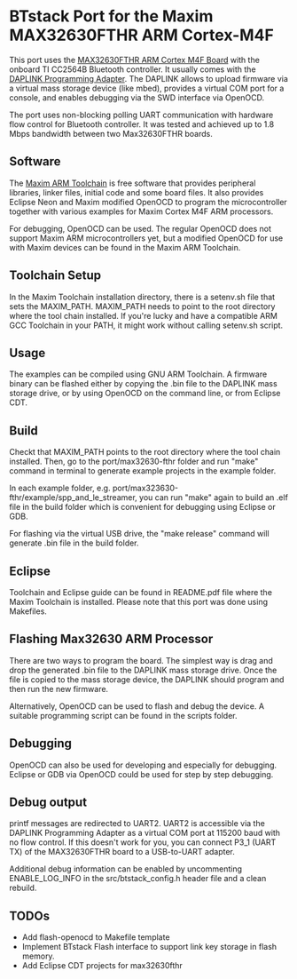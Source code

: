 # BTstack Port for the Maxim MAX32630FTHR ARM Cortex-M4F

This port uses the [MAX32630FTHR ARM Cortex M4F Board](https://www.maximintegrated.com/en/products/digital/microcontrollers/MAX32630FTHR.html) with the onboard TI CC2564B Bluetooth controller. It usually comes with the [DAPLINK Programming Adapter](https://developer.mbed.org/teams/MaximIntegrated/wiki/MAXREFDES100HDK). 
The DAPLINK allows to upload firmware via a virtual mass storage device (like mbed), provides a virtual COM port for a console, and enables debugging via the SWD interface via OpenOCD.

The port uses non-blocking polling UART communication with hardware flow control for Bluetooth controller. It was tested and achieved up to 1.8 Mbps bandwidth between two Max32630FTHR boards.

## Software 

The [Maxim ARM Toolchain](https://www.maximintegrated.com/en/products/digital/microcontrollers/MAX32630.html/tb_tab2) is free software that provides peripheral libraries, linker files, initial code and some board files. It also provides Eclipse Neon and Maxim modified OpenOCD to program the microcontroller together with various examples for Maxim Cortex M4F ARM processors.

For debugging, OpenOCD can be used. The regular OpenOCD does not support Maxim ARM microcontrollers yet, but a modified OpenOCD for use with Maxim devices can be found in the Maxim ARM Toolchain.

## Toolchain Setup

In the Maxim Toolchain installation directory, there is a setenv.sh file that sets the MAXIM_PATH. MAXIM_PATH needs to point to the root directory where the tool chain installed. If you're lucky and have a compatible ARM GCC Toolchain in your PATH, it might work without calling setenv.sh script.

## Usage

The examples can be compiled using GNU ARM Toolchain. A firmware binary can be flashed either by copying the .bin file to the DAPLINK mass storage drive, or by using OpenOCD on the command line, or from Eclipse CDT.

## Build

Checkt that MAXIM_PATH points to the root directory where the tool chain installed.
Then, go to the port/max32630-fthr folder and run "make" command in terminal to generate example projects in the example folder.

In each example folder, e.g. port/max323630-fthr/example/spp_and_le_streamer, you can run "make" again to build an .elf file in the build folder which is convenient for debugging using Eclipse or GDB.

For flashing via the virtual USB drive, the "make release" command will generate .bin file in the build folder.

## Eclipse

Toolchain and Eclipse guide can be found in README.pdf file where the Maxim Toolchain is installed. Please note that this port was done using Makefiles.

## Flashing Max32630 ARM Processor

There are two ways to program the board. The simplest way is drag and drop the generated .bin file to the DAPLINK mass storage drive. Once the file is copied to the mass storage device, the DAPLINK should program and then run the new firmware.

Alternatively, OpenOCD can be used to flash and debug the device. A suitable programming script can be found in the scripts folder.

## Debugging

OpenOCD can also be used for developing and especially for debugging. Eclipse or GDB via OpenOCD could be used for step by step debugging.

## Debug output

printf messages are redirected to UART2. UART2 is accessible via the DAPLINK Programming Adapter as a virtual COM port at 115200 baud with no flow control. If this doesn't work for you, you can connect P3_1 (UART TX) of the MAX32630FTHR board to a USB-to-UART adapter.

Additional debug information can be enabled by uncommenting ENABLE_LOG_INFO in the src/btstack_config.h header file and a clean rebuild.

## TODOs
  - Add flash-openocd to Makefile template
  - Implement BTstack Flash interface to support link key storage in flash memory.
  - Add Eclipse CDT projects for max32630fthr
